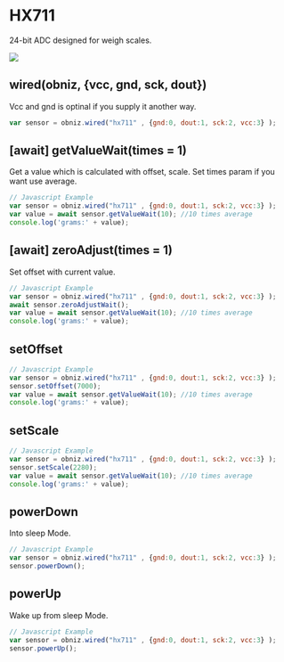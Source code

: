 # HX711

24-bit ADC designed for weigh scales.

![](./image.jpg)


## wired(obniz, {vcc, gnd, sck, dout})

Vcc and gnd is optinal if you supply it another way.

```javascript
var sensor = obniz.wired("hx711" , {gnd:0, dout:1, sck:2, vcc:3} );
```

## [await]  getValueWait(times = 1)
Get a value which is calculated with offset, scale.
Set times param if you want use average. 

```javascript
// Javascript Example
var sensor = obniz.wired("hx711" , {gnd:0, dout:1, sck:2, vcc:3} );
var value = await sensor.getValueWait(10); //10 times average
console.log('grams:' + value);
```

## [await] zeroAdjust(times = 1)
Set offset with current value. 
```javascript
// Javascript Example
var sensor = obniz.wired("hx711" , {gnd:0, dout:1, sck:2, vcc:3} );
await sensor.zeroAdjustWait();
var value = await sensor.getValueWait(10); //10 times average
console.log('grams:' + value);
```

## setOffset

```javascript
// Javascript Example
var sensor = obniz.wired("hx711" , {gnd:0, dout:1, sck:2, vcc:3} );
sensor.setOffset(7000);
var value = await sensor.getValueWait(10); //10 times average
console.log('grams:' + value);
```



## setScale

```javascript
// Javascript Example
var sensor = obniz.wired("hx711" , {gnd:0, dout:1, sck:2, vcc:3} );
sensor.setScale(2280);
var value = await sensor.getValueWait(10); //10 times average
console.log('grams:' + value);
```

## powerDown
Into sleep Mode.
```javascript
// Javascript Example
var sensor = obniz.wired("hx711" , {gnd:0, dout:1, sck:2, vcc:3} );
sensor.powerDown();
```


## powerUp
Wake up from sleep Mode.
```javascript
// Javascript Example
var sensor = obniz.wired("hx711" , {gnd:0, dout:1, sck:2, vcc:3} );
sensor.powerUp();
```
